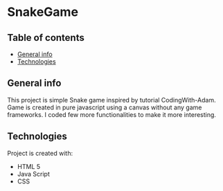﻿# SnakeGame 
## Table of contents
* [General info](#general-info)
* [Technologies](#technologies)


## General info
This project is simple Snake game inspired by tutorial CodingWith-Adam.  Game is created in pure javascript using a canvas without any game frameworks. I coded  few more functionalities to make it more interesting.
	
## Technologies
Project is created with:
* HTML 5
* Java Script
* CSS 
	

